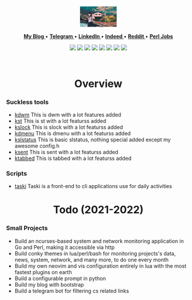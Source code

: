 <p align="center">
  <img height=60% width=20% src="./github.jpg">
</p>
<p align="center">
<b><a href="none"> My Blog </a></b>
•
<b><a href="none"> Telegram </a></b>
•
<b><a href="none"> LinkedIn </a></b>
•
<b><a href="none"> Indeed </a></b>
•
<b><a href="mailto:tcheukueppo@gmail.com"> Reddit </a></b>
 •
<b><a href="none"> Perl Jobs </a></b>
<!--<b><a href="https://www.paypal.me/bobbyhub">Sponsor</a></b>-->
</p>
<p align="center">
<img src="https://img.shields.io/badge/c-%2357A143.svg?&style=for-the-badge&logo=c&logoColor=white"/>
<img src="https://img.shields.io/badge/bash-%2300ADD8.svg?&style=for-the-badge&logo=linux&logoColor=white" />
<img src="https://img.shields.io/badge/perl-%23020000.svg?&style=for-the-badge&logo=perl&logoColor=white"/>
<img src="https://img.shields.io/badge/go-%2300ADD8.svg?&style=for-the-badge&logo=go&logoColor=white" />
<img src="https://img.shields.io/badge/lua-%232C2D72.svg?&style=for-the-badge&logo=lua&logoColor=white"/>
<img src="https://img.shields.io/badge/C++%20-%23007ACC.svg?&style=for-the-badge&logo=Cplusplus&logoColor=white"/>
<img src="https://img.shields.io/badge/python-%2357A143.svg?&style=for-the-badge&logo=python&logoColor=white"/>
<img src="https://img.shields.io/badge/javascript-%23f7a41d.svg?&style=for-the-badge&logo=javascript&logoColor=white"/>
</p>
<br>
<div align="center">
  
# Overview

</div>

### Suckless tools

  - [kdwm](https://github.com/tcheukueppo/kdwm) This is dwm with a lot features added
  - [kst](https://github.com/tcheukueppo/kst) This is st with a lot featurss added
  - [kslock](https://github.com/tcheukueppo/kslock) This is slock with a lot featurss added
  - [kdmenu](https://github.com/tcheukueppo/kdmenu) This is dmenu with a lot featurss added
  - [kslstatus](https://github.com/tcheukueppo/kslstatus) This is basic slstatus, nothing special added except my awesome config.h
  - [ksent](https://github.com/tcheukueppo/ksent) This is sent with a lot featurss added
  - [ktabbed](https://github.com/tcheukueppo/ktabbed) This is tabbed with a lot featurss added

### Scripts

  - [taski](https://github.com/tcheukueppo/taski) Taski is a front-end to cli applications use for daily activities

<div align="center">
  
# Todo (2021-2022)

</div>

### Small Projects

- Build an ncurses-based system and network monitoring application in Go and Perl, making it accessible via http
- Build conky themes in lua/perl/bash for monitoring projects's data, news, system, network, and many more, to do one every month
- Build my own neovim and vis configuration entirely in lua with the most fastest plugins on earth
- Build a configurable prompt in python
- Build my blog with bootstrap
- Build a telegram bot for filtering cs related links
